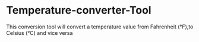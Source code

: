 # Temperature-converter-Tool
This conversion tool will convert a temperature value from Fahrenheit (°F),to Celsius (°C) and vice versa
